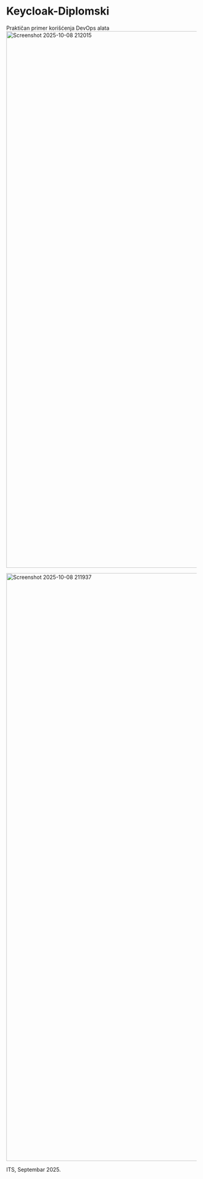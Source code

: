 # Keycloak-Diplomski
Praktičan primer korišćenja DevOps alata
<img width="2907" height="1415" alt="Screenshot 2025-10-08 212015" src="https://github.com/user-attachments/assets/f37ca677-3296-46c0-baab-0a40605c89a9" />

<img width="2571" height="1550" alt="Screenshot 2025-10-08 211937" src="https://github.com/user-attachments/assets/25a3e74d-4390-4f99-ad24-c1ab6a6a2ec5" />

ITS, Septembar 2025.
